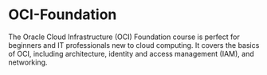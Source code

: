 # OCI-Foundation
The Oracle Cloud Infrastructure (OCI) Foundation course is perfect for beginners and IT professionals new to cloud computing. It covers the basics of OCI, including architecture, identity and access management (IAM), and networking. 
